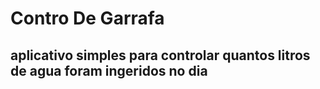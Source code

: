 # Contro De Garrafa
## aplicativo simples para controlar quantos litros de agua foram ingeridos no dia